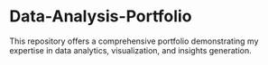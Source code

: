 # Data-Analysis-Portfolio
This repository offers a comprehensive portfolio demonstrating my expertise in data analytics, visualization, and insights generation.
